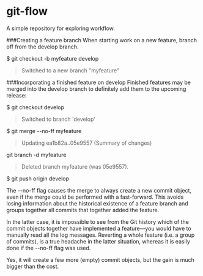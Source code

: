# git-flow
A simple repository for exploring workflow.

###Creating a feature branch
When starting work on a new feature, branch off from the develop branch.

$ git checkout -b myfeature develop
> Switched to a new branch "myfeature"

###Incorporating a finished feature on develop
Finished features may be merged into the develop branch to definitely add them to the upcoming release:

$ git checkout develop
> Switched to branch 'develop'

$ git merge --no-ff myfeature
> Updating ea1b82a..05e9557
> (Summary of changes)

 git branch -d myfeature
 > Deleted branch myfeature (was 05e9557).

 $ git push origin develop

 The --no-ff flag causes the merge to always create a new commit object, even if the merge could be performed with a fast-forward. This avoids losing information about the historical existence of a feature branch and groups together all commits that together added the feature.

 In the latter case, it is impossible to see from the Git history which of the commit objects together have implemented a feature—you would have to manually read all the log messages. Reverting a whole feature (i.e. a group of commits), is a true headache in the latter situation, whereas it is easily done if the --no-ff flag was used.

Yes, it will create a few more (empty) commit objects, but the gain is much bigger than the cost.
